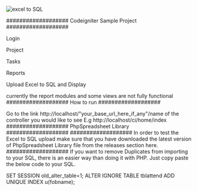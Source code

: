 ![excel to SQL](https://user-images.githubusercontent.com/45051986/103016482-c500ea00-454a-11eb-8163-79b87214c4db.png)


###################
Codeigniter Sample Project
###################

Login

Project

Tasks

Reports

Upload Excel to SQL and Display

currently the report modules and some views are not fully functional
###################
How to run
###################

Go to the link http://localhost/"your_base_url_here_if_any"/name of the controller you would like to see 
E.g http://localhost/ci/home/index
###################
PhpSpreadsheet Library
###################
###################
In order to test the Excel to SQL upload make sure that you have downloaded the latest version of PhpSpreadsheet Library file from the releases section here. 
###################
If you want to remove Duplicates from importing to your SQL, there is an easier way than doing it with PHP. Just copy paste the below code to your SQL.


SET SESSION old_alter_table=1;
ALTER IGNORE TABLE tblattend ADD UNIQUE INDEX u(fobname);
